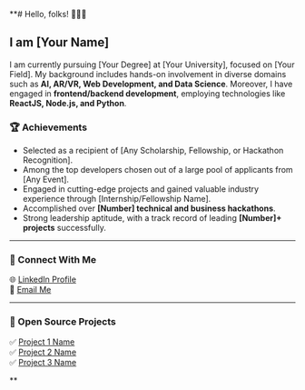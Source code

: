 **# Hello, folks! 👋👋👋  
 
## I am [Your Name]  

I am currently pursuing [Your Degree] at [Your University], focused on [Your Field]. My background includes hands-on involvement in diverse domains such as **AI, AR/VR, Web Development, and Data Science**. Moreover, I have engaged in **frontend/backend development**, employing technologies like **ReactJS, Node.js, and Python**.

### **🏆 Achievements**
- Selected as a recipient of [Any Scholarship, Fellowship, or Hackathon Recognition].
- Among the top developers chosen out of a large pool of applicants from [Any Event].
- Engaged in cutting-edge projects and gained valuable industry experience through [Internship/Fellowship Name].
- Accomplished over **[Number] technical and business hackathons**.
- Strong leadership aptitude, with a track record of leading **[Number]+ projects** successfully.

---
### **🔗 Connect With Me**
🌐 [LinkedIn Profile](https://www.linkedin.com/in/vranda-dubey/)  
📧 [Email Me](mailto:dvranda02@gmail.com)

---
### **🌟 Open Source Projects**
✅ [Project 1 Name](https://github.com/yourgithub/project1)  
✅ [Project 2 Name](https://github.com/yourgithub/project2)  
✅ [Project 3 Name](https://github.com/yourgithub/project3)  

**
